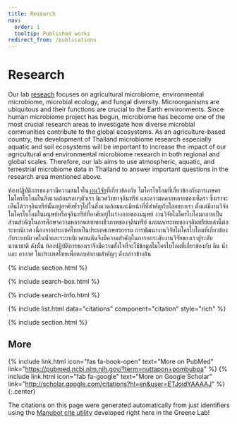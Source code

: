```yaml
---
title: Research
nav:
  order: 1
  tooltip: Published works
redirect_from: /publications
---
```


# <i class="fas fa-microscope"></i>Research

Our lab [reseach](/research) focuses on agricultural microbiome, environmental microbiome, microbial ecology, and fungal diversity. Microorganisms are ubiquitous and their functions are crucial to the Earth environments. Since human microbiome project has begun, microbiome has become one of the most crucial research areas to investigate how diverse microbial communities contribute to the global ecosystems. As an agriculture-based country, the development of Thailand microbiome research especially aquatic and soil ecosystems will be important to increase the impact of our agricultural and environmental microbiome research in both regional and global scales. Therefore, our lab aims to use atmospheric, aquatic, and terrestrial microbiome data in Thailand to answer important questions in the research area mentioned above.

ห้องปฏิบัติการของเรามีความสนใจใน[งานวิจัย](/research)ที่เกี่ยวข้องกับ ไมโครไบโอมที่เกี่ยวข้องกับการเกษคร ไมโครไบโอมในสิ่งแวดล้อมรอบๆตัวเรา นิเวศวิทยาจุลินทรีย์ และความหลากหลายของเห็ดรา ซึ่งเราจะเห็นได้ว่าจุลินทรีย์นั้นอยู่อาศัยทั่วๆไปในสิ่งแวดล้อมและมีหน้าที่ที่สำคัญกับโลกของเรา ตั้งแต่มีงานวิจัยไมโครไบโอมในมนุษย์หรือจุลินทรีย์ที่อาศัยอยู่ในร่างกายของมนุษย์ งานวิจัยไมโครไบโอมกลายเป็นส่วนสำคัญในการศึกษาความหลากหลายทางชีวภาพของจุลินทรีย์ และผลกระทบของจุลินทรีย์เหล่านี้ต่อระบบนิเวศ เนื่องจากประเทศไทยเป็นประเทศเกษตรกรรม การพัฒนางานวิจัยไมโครไบโอมที่เกี่ยวข้องกับระบบนิเวศในน้ำและระบบนิเวศบนดินจึงมีความสำคัญในการยกระดับงานวิจัยของเราสู่ระดับนานาชาติ ดังนั้น ห้องปฏิบัติการของเราจึงมีความตั้งใจที่จะใช้ข้อมูลไมโครไบโอมที่เกี่ยวข้องกับ ดิน น้ำ และ อากาศ ในประเทศไทยเพื่อตอบคำถามสำคัญๆ ดังกล่าวข้างต้น

{% include section.html %}

{% include search-box.html %}

{% include search-info.html %}

{% include list.html data="citations" component="citation" style="rich" %}

{% include section.html %}

## More

{%
  include link.html
  icon="fas fa-book-open"
  text="More on PubMed"
  link="https://pubmed.ncbi.nlm.nih.gov/?term=nuttapon+pombubpa"
%}
{%
  include link.html
  icon="fab fa-google"
  text="More on Google Scholar"
  link="http://scholar.google.com/citations?hl=en&user=ETJoidYAAAAJ"
%}
{:.center}

The citations on this page were generated automatically from just identifiers using the [Manubot cite utility](https://github.com/manubot/manubot#cite) developed right here in the Greene Lab!
